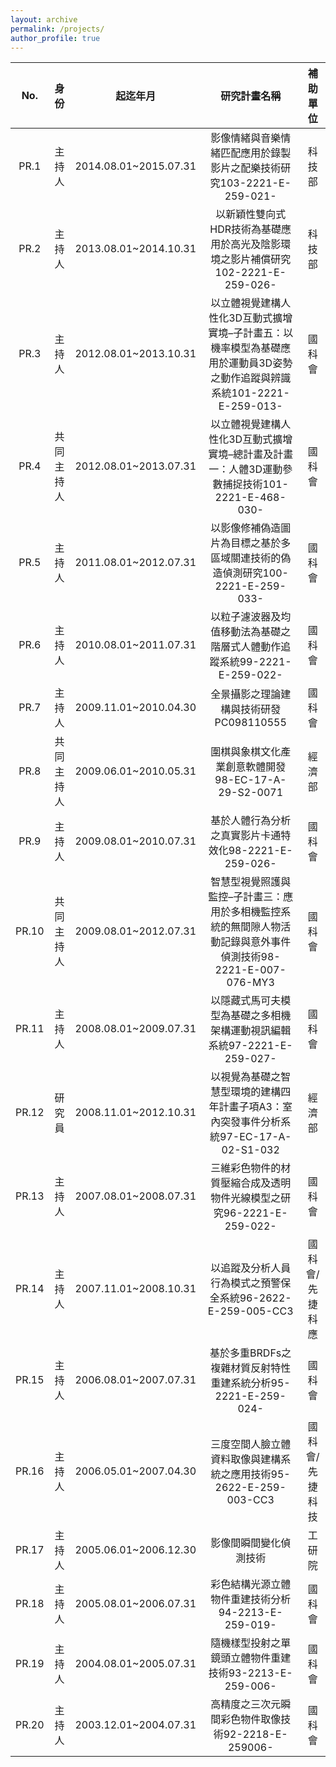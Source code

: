 ```yaml
---
layout: archive
permalink: /projects/
author_profile: true
---
```


|No.|身份|起迄年月|研究計畫名稱|補助單位|
| :------: | :------: | :------: |:------: |:------: |
PR.1|主持人|2014.08.01~2015.07.31|影像情緒與音樂情緒匹配應用於錄製影片之配樂技術研究103-2221-E-259-021-|科技部
PR.2|主持人|2013.08.01~2014.10.31|以新穎性雙向式HDR技術為基礎應用於高光及陰影環境之影片補償研究102-2221-E-259-026-|科技部
PR.3|主持人|2012.08.01~2013.10.31|以立體視覺建構人性化3D互動式擴增實境–子計畫五：以機率模型為基礎應用於運動員3D姿勢之動作追蹤與辨識系統101-2221-E-259-013-|國科會
PR.4|共同主持人|2012.08.01~2013.07.31|以立體視覺建構人性化3D互動式擴增實境–總計畫及計畫一：人體3D運動參數捕捉技術101-2221-E-468-030-|國科會
PR.5|主持人|2011.08.01~2012.07.31|以影像修補偽造圖片為目標之基於多區域關連技術的偽造偵測研究100-2221-E-259-033-|國科會
PR.6|主持人|2010.08.01~2011.07.31|以粒子濾波器及均值移動法為基礎之階層式人體動作追蹤系統99-2221-E-259-022-|國科會
PR.7|主持人|2009.11.01~2010.04.30|全景攝影之理論建構與技術研發PC098110555|國科會
PR.8|共同主持人|2009.06.01~2010.05.31|圍棋與象棋文化產業創意軟體開發98-EC-17-A-29-S2-0071|經濟部
PR.9|主持人|2009.08.01~2010.07.31|基於人體行為分析之真實影片卡通特效化98-2221-E-259-026-|國科會
PR.10|共同主持人|2009.08.01~2012.07.31|智慧型視覺照護與監控–子計畫三：應用於多相機監控系統的無間隙人物活動記錄與意外事件偵測技術98-2221-E-007-076-MY3|國科會
PR.11|主持人|2008.08.01~2009.07.31|以隱藏式馬可夫模型為基礎之多相機架構運動視訊編輯系統97-2221-E-259-027-|國科會
PR.12|研究員|2008.11.01~2012.10.31|以視覺為基礎之智慧型環境的建構四年計畫子項A3：室內突發事件分析系統97-EC-17-A-02-S1-032|經濟部
PR.13|主持人|2007.08.01~2008.07.31|三維彩色物件的材質壓縮合成及透明物件光線模型之研究96-2221-E-259-022-|國科會
PR.14|主持人|2007.11.01~2008.10.31|以追蹤及分析人員行為模式之預警保全系統96-2622-E-259-005-CC3|國科會/先捷科應
PR.15|主持人|2006.08.01~2007.07.31|基於多重BRDFs之複雜材質反射特性重建系統分析95-2221-E-259-024-|國科會
PR.16|主持人|2006.05.01~2007.04.30|三度空間人臉立體資料取像與建構系統之應用技術95-2622-E-259-003-CC3|國科會/先捷科技
PR.17|主持人|2005.06.01~2006.12.30|影像間瞬間變化偵測技術|工研院
PR.18|主持人|2005.08.01~2006.07.31|彩色結構光源立體物件重建技術分析94-2213-E-259-019-|國科會
PR.19|主持人|2004.08.01~2005.07.31|隨機樣型投射之單鏡頭立體物件重建技術93-2213-E-259-006-|國科會
PR.20|主持人|2003.12.01~2004.07.31|高精度之三次元瞬間彩色物件取像技術92-2218-E-259006-|國科會